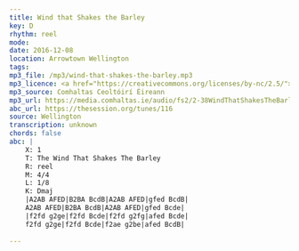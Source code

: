 ```yaml
---
title: Wind that Shakes the Barley
key: D
rhythm: reel
mode: 
date: 2016-12-08
location: Arrowtown Wellington
tags: 
mp3_file: /mp3/wind-that-shakes-the-barley.mp3
mp3_licence: <a href="https://creativecommons.org/licenses/by-nc/2.5/">CC-BY-NC-2.5</a>
mp3_source: Comhaltas Ceoltóirí Éireann
mp3_url: https://media.comhaltas.ie/audio/fs2/2-38WindThatShakesTheBarley.mp3
abc_url: https://thesession.org/tunes/116
source: Wellington
transcription: unknown
chords: false
abc: |
    X: 1
    T: The Wind That Shakes The Barley
    R: reel
    M: 4/4
    L: 1/8
    K: Dmaj
    |A2AB AFED|B2BA BcdB|A2AB AFED|gfed BcdB|
    A2AB AFED|B2BA BcdB|A2AB AFED|gfed Bcde|
    |f2fd g2ge|f2fd Bcde|f2fd g2fg|afed Bcde|
    f2fd g2ge|f2fd Bcde|f2ae g2be|afed BcdB|
    
---
```


